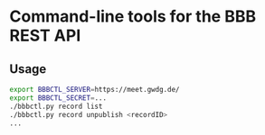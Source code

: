 # Command-line tools for the BBB REST API

## Usage
```sh
export BBBCTL_SERVER=https://meet.gwdg.de/
export BBBCTL_SECRET=...
./bbbctl.py record list
./bbbctl.py record unpublish <recordID>
...
```

